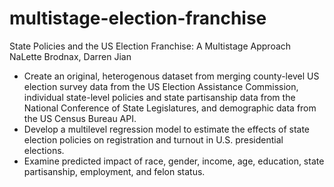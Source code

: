 # multistage-election-franchise
State Policies and the US Election Franchise: A Multistage Approach
NaLette Brodnax, Darren Jian

* Create an original, heterogenous dataset from merging county-level US election survey data from the US Election Assistance Commission, individual state-level policies and state partisanship data from the National Conference of State Legislatures, and demographic data from the US Census Bureau API.
* Develop a multilevel regression model to estimate the effects of state election policies on registration and turnout in U.S. presidential elections.
* Examine predicted impact of race, gender, income, age, education, state partisanship, employment, and felon status.
